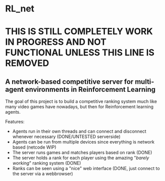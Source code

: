 # RL_net
# THIS IS STILL COMPLETELY WORK IN PROGRESS AND NOT FUNCTIONAL UNLESS THIS LINE IS REMOVED

## A network-based competitive server for multi-agent environments in Reinforcement Learning

The goal of this project is to build a competitive ranking system much like many video games have nowadays, but then for Reinforcement learning agents.

Features:
 - Agents run in their own threads and can connect and disconnect whenever necessary (DONE/UNTESTED serverside)
 - Agents can be run from multiple devices since everything is network based (netcode WIP)
 - The server runs games and matches players based on rank (DONE)
 - The server holds a rank for each player using the amazing "_barely working_" ranking system (DONE)
 - Ranks can be seen using a "nice" web interface (DONE, just connect to the server via a webbrowser)
